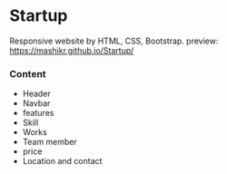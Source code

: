# Startup
Responsive website by HTML, CSS, Bootstrap. preview: https://mashikr.github.io/Startup/

<h3>Content</h3>
<ul>
<li>Header</li>
<li>Navbar</li>
<li>features</li>
<li>Skill</li>
<li>Works</li>
<li>Team member</li>
<li>price</li>
<li>Location and contact</li>
</ul>
